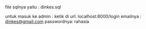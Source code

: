 file sqlnya yaitu : dinkes.sql

untuk masuk ke admin :
ketik di url: localhost:8000/login
emailnya : dinkes@gmail.com
passwordnya: rahasia
